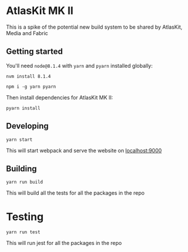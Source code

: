 # AtlasKit MK II

This is a spike of the potential new build system to be shared by AtlasKit, Media and Fabric

## Getting started

You'll need `node@8.1.4` with `yarn` and `pyarn` installed globally:

```
nvm install 8.1.4
```

```
npm i -g yarn pyarn
```

Then install dependencies for AtlasKit MK II:

```
pyarn install
```

## Developing

```
yarn start
```

This will start webpack and serve the website on [localhost:9000](http://localhost:9000/)

## Building

```
yarn run build
```

This will build all the tests for all the packages in the repo

# Testing

```
yarn run test
```

This will run jest for all the packages in the repo
